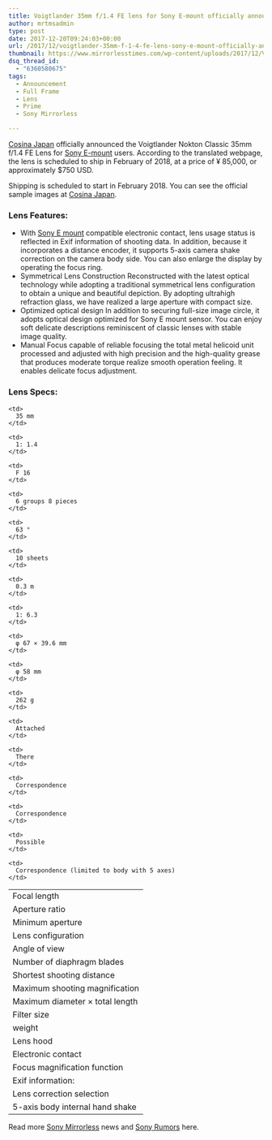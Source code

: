 ```yaml
---
title: Voigtlander 35mm f/1.4 FE lens for Sony E-mount officially announced
author: mrtmsadmin
type: post
date: 2017-12-20T09:24:03+00:00
url: /2017/12/voigtlander-35mm-f-1-4-fe-lens-sony-e-mount-officially-announced/
thumbnail: https://www.mirrorlesstimes.com/wp-content/uploads/2017/12/Voigtlander-Nokton-Classic-35mm-f1.4-FE-lens-for-Sony-E-mount.jpg
dsq_thread_id:
  - "6360580675"
tags:
  - Announcement
  - Full Frame
  - Lens
  - Prime
  - Sony Mirrorless

---
```

<a href="http://www.cosina.co.jp/seihin/voigtlander/e-mount/e-35mm/index.html" target="_blank" rel="noopener nofollow external noreferrer" data-wpel-link="external">Cosina Japan</a> officially announced the Voigtlander Nokton Classic 35mm f/1.4 FE Lens for <a href="https://www.dailycameranews.com/2017/03/best-sony-full-frame-e-mount-lenses/" target="_blank" rel="noopener" data-wpel-link="exclude">Sony E-mount</a> users. According to the translated webpage, the lens is scheduled to ship in February of 2018, at a price of <span class="notranslate">¥ 85,000, or approximately $750 USD.</span>

Shipping is scheduled to start in February 2018. You can see the official sample images at <a href="http://www.cosina.co.jp/gallery/oomura-35-1_4/index.html" target="_blank" rel="noopener nofollow external noreferrer" data-wpel-link="external">Cosina Japan</a>.<!--more-->

### Lens Features:

  * With <a href="https://www.dailycameranews.com/2017/03/best-sony-full-frame-e-mount-lenses/" target="_blank" rel="noopener" data-wpel-link="exclude">Sony E mount</a> compatible electronic contact, lens usage status is reflected in Exif information of shooting data. In addition, because it incorporates a distance encoder, it supports 5-axis camera shake correction on the camera body side. You can also enlarge the display by operating the focus ring.
  * Symmetrical Lens Construction Reconstructed with the latest optical technology while adopting a traditional symmetrical lens configuration to obtain a unique and beautiful depiction. By adopting ultrahigh refraction glass, we have realized a large aperture with compact size.
  * Optimized optical design In addition to securing full-size image circle, it adopts optical design optimized for Sony E mount sensor. You can enjoy soft delicate descriptions reminiscent of classic lenses with stable image quality.
  * Manual Focus capable of reliable focusing the total metal helicoid unit processed and adjusted with high precision and the high-quality grease that produces moderate torque realize smooth operation feeling. It enables delicate focus adjustment.

### Lens Specs:

<table  class=" table table-hover" >
  <tr>
    <td>
      Focal length
    </td>
    
    <td>
      35 mm
    </td>
  </tr>
  
  <tr>
    <td>
      Aperture ratio
    </td>
    
    <td>
      1: 1.4
    </td>
  </tr>
  
  <tr>
    <td>
      Minimum aperture
    </td>
    
    <td>
      F 16
    </td>
  </tr>
  
  <tr>
    <td>
      Lens configuration
    </td>
    
    <td>
      6 groups 8 pieces
    </td>
  </tr>
  
  <tr>
    <td>
      Angle of view
    </td>
    
    <td>
      63 °
    </td>
  </tr>
  
  <tr>
    <td>
      Number of diaphragm blades
    </td>
    
    <td>
      10 sheets
    </td>
  </tr>
  
  <tr>
    <td>
      Shortest shooting distance
    </td>
    
    <td>
      0.3 m
    </td>
  </tr>
  
  <tr>
    <td>
      Maximum shooting magnification
    </td>
    
    <td>
      1: 6.3
    </td>
  </tr>
  
  <tr>
    <td>
      Maximum diameter × total length
    </td>
    
    <td>
      φ 67 × 39.6 mm
    </td>
  </tr>
  
  <tr>
    <td>
      Filter size
    </td>
    
    <td>
      φ 58 mm
    </td>
  </tr>
  
  <tr>
    <td>
      weight
    </td>
    
    <td>
      262 g
    </td>
  </tr>
  
  <tr>
    <td>
      Lens hood
    </td>
    
    <td>
      Attached
    </td>
  </tr>
  
  <tr>
    <td>
      Electronic contact
    </td>
    
    <td>
      There
    </td>
  </tr>
  
  <tr>
    <td>
      Focus magnification function
    </td>
    
    <td>
      Correspondence
    </td>
  </tr>
  
  <tr>
    <td>
      Exif information:
    </td>
    
    <td>
      Correspondence
    </td>
  </tr>
  
  <tr>
    <td>
      Lens correction selection
    </td>
    
    <td>
      Possible
    </td>
  </tr>
  
  <tr>
    <td>
      5-axis body internal hand shake
    </td>
    
    <td>
      Correspondence (limited to body with 5 axes)
    </td>
  </tr>
</table>

Read more <a href="https://www.mirrorlesstimes.com/tag/sony-mirrorless/" target="_blank" rel="noopener">Sony Mirrorless</a> news and <a href="https://www.dailycameranews.com/tag/sony-rumors/" target="_blank" rel="noopener">Sony Rumors</a> here.